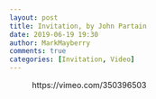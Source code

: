 ```yaml
---
layout: post
title: Invitation, by John Partain
date: 2019-06-19 19:30
author: MarkMayberry
comments: true
categories: [Invitation, Video]
---
```

<!-- wp:core-embed/vimeo {"url":"https://vimeo.com/350396503","type":"video","providerNameSlug":"vimeo","className":"wp-embed-aspect-4-3 wp-has-aspect-ratio"} -->
<figure class="wp-block-embed-vimeo wp-block-embed is-type-video is-provider-vimeo wp-embed-aspect-4-3 wp-has-aspect-ratio"><div class="wp-block-embed__wrapper">
https://vimeo.com/350396503
</div></figure>
<!-- /wp:core-embed/vimeo -->
